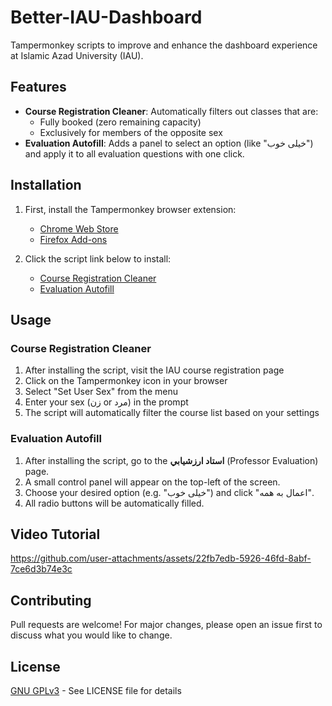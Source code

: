 # Better-IAU-Dashboard

Tampermonkey scripts to improve and enhance the dashboard experience at Islamic Azad University (IAU).

## Features

- **Course Registration Cleaner**: Automatically filters out classes that are:
  - Fully booked (zero remaining capacity)
  - Exclusively for members of the opposite sex
- **Evaluation Autofill**: Adds a panel to select an option (like "خیلی خوب") and apply it to all evaluation questions with one click.

## Installation

1. First, install the Tampermonkey browser extension:
   - [Chrome Web Store](https://chrome.google.com/webstore/detail/tampermonkey/dhdgffkkebhmkfjojejmpbldmpobfkfo)
   - [Firefox Add-ons](https://addons.mozilla.org/en-US/firefox/addon/tampermonkey/)

2. Click the script link below to install:
   - [Course Registration Cleaner](https://raw.githubusercontent.com/M4hbod/Better-IAU-Dashboard/main/Tampermonkey/course-registration-cleaner.user.js)
   - [Evaluation Autofill](https://raw.githubusercontent.com/M4hbod/Better-IAU-Dashboard/main/Tampermonkey/iau-evaluation-autofill.user.js)

## Usage

### Course Registration Cleaner
1. After installing the script, visit the IAU course registration page
2. Click on the Tampermonkey icon in your browser
3. Select "Set User Sex" from the menu
4. Enter your sex (زن or مرد) in the prompt
5. The script will automatically filter the course list based on your settings

### Evaluation Autofill
1. After installing the script, go to the **استاد ارزشيابي** (Professor Evaluation) page.
2. A small control panel will appear on the top-left of the screen.
3. Choose your desired option (e.g. "خیلی خوب") and click "اعمال به همه".
4. All radio buttons will be automatically filled.

## Video Tutorial

https://github.com/user-attachments/assets/22fb7edb-5926-46fd-8abf-7ce6d3b74e3c

## Contributing

Pull requests are welcome! For major changes, please open an issue first to discuss what you would like to change.

## License

[GNU GPLv3](./LICENSE) - See LICENSE file for details
